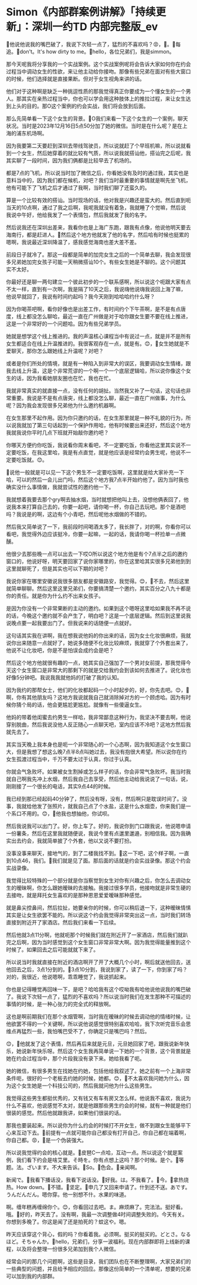 # Simon《内部群案例讲解》「持续更新」：深圳一约TD 内部完整版_ev

🎼他说他说我的嘴巴破了，我说下次轻一点了，猛烈的不喜欢吗？😡，🎼。🎼每追。🎼don't。It's how dirty to me。🎼hello，各位兄弟们，我是simmon。

那今天呢我将分享我的一个实战案例。这个实战案例呢将会告诉大家如何你在约会过程当中调动女生的性欲，来让他主动给你接吻。那像有些兄弟在面对有些大窗口的时候，他们选择就是直接果断。但对于女生视角来讲的话。

他们对于这种啊是缺乏一种挑逗性质的那我觉得真正你要成为一个懂女生的一个男人。那其实在亲热过程当中，你也可以学会用这种肢体上的推拉过程，来让女生达到上头的目的。那O这个案例的约会实战，我们将会放到后面。

那么先简单看一下这个女生的背景。🎼O我们来看一下这个女生的一个案例，聊天状况。当时是2023年12月16日5点50分加了她的微信。当时是在什么呢？是在上海的浦东机场啊。

因为我要第二天要赶到深圳去带线驾驶员，所以说就赶了个早班机嘛，所以说就看到一个女生，然后她穿着的就比较有气质，所以说我就搭讪他，搭讪完之后呢，我其实聊了一段时间，因为我们俩都是比较早去了机场的。

都是7点的飞机，所以说当时加了微信之后，你看她没有及时的通过我，其实也是意料当中的，因为我们都在候机，对吧？我们当时最重要的事情就是啊先坐飞机，他有可能下了飞机之后才通过了我啊，当时我们聊了还蛮久的。

算是一个比较有效的搭讪。当时现场的话，他对我是兴趣还是蛮大的。然后直到呃当天的10点啊，通过了我之后啊，我呢我就没有着急，我就睡了个觉嘛，然后说我说中午好，他给我发了一个表情包，然后我就发了我的名字。

然后说我还在深圳出差来，我看你也是上海广东跑，跟我有点像，他说他明天要去海南行，都是赶进人。🎼然后这个地方他就发了他的名字，然后哈有时候也挺累的嗯啊，我说最近深圳降温了，感我感觉海南也差大差不差。

前段日子就冷了。那这一段都是简单的加完女生之后的一个简单去聊，我会发现很多兄弟她加完女孩子可能一天稍微搭讪10个。有些女生她是不聊的。这个问题其实不太好。

你最好还是聊一两句建立一个彼此初步的一个联系感啊，所以说这个呃跟大家有点不太一样，直到有一次啊，我是隔了10天之后，我说嗨他说嗨我说回上海了嘛，他说早就回了，我说有时间约起吗？我今天刚到哈哈哈约什么呀？

因为你喝茶吧啊，看你好像也是出差工作，有时间约个下午茶啊，是不是有点唐度，线上都没怎么聊哈，最近一直在广州做是对于哈你跟女生要不要在线上推进，这是一个非常好的一个问题哈。因为有些兄弟学员。

她就是想学这个线上推进的。我的声温核心课程当中有说过一点，就是并不是所有女生都适合在线上升温推进的。我很客观存在一点，就是有。😊，🎼女生她就是不爱聊天，那你怎么跟她线上升温呢？对吧？

或者是你们所处的情境，就是有一种陷入到非常大的误区，我要调动女生情绪，跟我去线上升温，这是个非常荒谬的一个啊一个一个底层逻辑哈，所以说你像这个女生的话，因为我看她朋友圈也在忙，我也在忙。

我就非常真实的就直接一点，没有任何的胡扯。当然我又补了一句话，这句话也非常重要。我说是不是有点唐突，线上都没怎么聊，最近一直在广州做事，为什么呢？因为我会发现很多兄弟他为什么邀约机器啊。

在女生那里不起作用。因为你只邀约的话，在女生那里就是一种不礼貌的行为，所以说我就加了第三句话起到一个保护作用哈，他有时候要出来还好，然后这个地方我就我说你平时几点下班就开始敲你邀约吧？

你哪天方便约你吃饭，我说看你周末看吧，不一定要吃饭，你看他这里其实说不一定要吃饭，在我这里哈，我是有点直觉，就是他应该是经常约会男生呢，他说不一定要吃饭就。😊。

🎼说他一般就是可以见一下这个男生不一定要吃饭啊，这里就是给大家补充一下哈，可以的然后一会儿出门吗，然后这个地方我7点半开始约他了。因为当时我也确实没什么事情做，我就尝试性的邀约他一下。

我就想着我要去那个gry啊去抽水烟，当时就想把他叫上去，没想他俩表回了，他说我本来打算自己去的，你要一起吧，请你喝一杯，你自己去玩吧。那个是酒吧吗？我说是的啊，这边有个小青吧，然后呢他水烟做的不错的。

然后我又简单说了一下，我前段时间喝酒太多了，我长胖了，对的啊，你看你可以看吧，我觉得外边应该挺冷，你要一起嘛，一起的话，我请你喝一杯捡单一点微醺。

他很少去那些晚一点可以出去一下哎O所以说这个地方他是有个7点半之后的邀约窗口的，他说好呀，明天要回家了说你家哪里的，你在这里哈其实很多兄弟他到到这里就聊死了，但是其实也可以下期的对吧？

我说你家在哪里安徽说我很多朋友都是安徽路安，我觉得。😊，🎼不去，然后这里就简单聊聊。然后这里这里兄弟们，你要搞清楚一个邀约，其实百分之八九十都是你的责任。就是你为什么约不出来女孩子。

是因为你没有一个非常果断的主动的邀约。如果到这个嗯呀这里哈如果我不再不说的话，今晚这个邀约就不会产生了，明白吧？这是一个底层逻辑。然后到这里说我说晚点要一起我要出门了。但我说来的话随便一点就好。

这句话其实我在讲啊，我在想我说他妈的你出来的话，因为女士化妆很麻烦，我就说你出来随意一点就好了，她说多随便不化妆比较麻烦，我就穿了个外套出来了，他说不让化妆吧，你是不是怕误会成约会是吧？

然后这个地方他就很有趣的一点，她其实自己强加了一个男对女前提，那我觉得今天这个女生窗口是非常大的那剩下的就是交给我约会到该如何去推进了。说化妆也好像5分钟吧。我说我我就他妈的打破了我的认知。

因为我约的那帮女士，他们的化妆都起码一个小时起步的，好，你先去吧。😊，🎼啊，你有其他朋友吗？这地方我说就我自己就消除掉对方的一个顾虑哈。因为有时候你猜个局的话，他会更尴尬更尴尬。就像有一些傻逼女生。

他妈的带着他闺蜜去约男生一样哈，我非常鄙息这种行为，我坚决不要去啊，他说穿别脱曲，然后我说没他人反正随心一点聊天吧，室内应该不冷吧？这地方然后我就先去了。

其实当天晚上我本身也是呃一个非常随心的一个心态啊，因为我知道这个女生窗口大，但是我想了想这么晚7点半8点叫她过去，我没有抱很大希望。所以说你在约女生孤渡过程当中，千万不要太过于认真，你过于认真。

你就会气急败坏。如果被女生割掉或怎么样子的话，你会非常气急败坏。我当时我就自己啊我先冲上水烟，然后我自己去享受，然后他主动给我说说了一句话，说，刚刚接了一个很长的电话，其实9点44的时候。

我已经到那已经起码40分钟了，然后没有呀，没有，然后啊只是耽误时间了。没事，我就给他发了张照片，就我自己点了个水盐，这是什么水烟壶，你来我们是一个系口不用的。😊，🎼他我也想抽他，你试呗。

然后我说我可以出门了。好，你上车了。好的，我说你到门口跟我说，他说嗯申请一份薯条，然后在这里我就随便说，我说今里有点邋里邋遢，别相信我。因为我确实出去约会，我就简单披了个外套，他以又说不要打扮。

没事没事来聊天，接地气的，到了二楼我找不到。🎼这一下吧，这个样子啊，一直到10点46，我们。🎼我们就是见了面。那后面的话就是约会实战录像。那这个约会实战录像。

我觉得比较特殊的一个部分就是你当察觉到女生对你有兴趣之后，你怎么去调动女生的暧昧啊，你怎么跟她暧昧的去接触。我接过很多学员，他接吻就是非常生硬的去接吻，就是拜托女生喜欢的是那种恩恩爱爱暧昧那种感觉。

就是鼻尖控鼻间，然后拉扯，她要亲你的时候，你可以稍后退一下，这种暧昧情愫其实是让女生欲罢不能的。所以说这个约会我觉得非常突出这一点，当时我们转场直接到附近开了家酒店。然后我们来看一下后续。

然后他就3点11分啊，他就呃那个时候我们就在附近开了一家酒店，然后我们就趴完之后啊，因为当时感觉到这个女生窗口非常非常大啊。因为我觉得能量推到这个时候了。如果回去之后可能就就下来了。

所以说当时我就直接在附近的酒店啊开了开了大概几个小时，啊后就送他回去，送他回去之后，3点1分到的。🎼3点10分到，我说到家了，读了一下，你到家了吗？对的，我很近，他说嗯啊，乖乖睡觉了，我说抓起来。

你也是记得睡觉再回味一下，是吧？哈哈我有这个哎呦我有哈他说他说我的嘴巴破了。我说下次轻一点了，猛烈的不喜欢吗？所以说当时我们在发生那种不可描述的事情的时候，是一种心张力的完全式的释放啊。

这也是啊前期我们在那个水烟管啊，当时我在暧昧的时候去调动他的情绪时候，让他欲罢不得的一个关键啊，所以说他说感觉很特别喜欢哈哈，我下次听完音乐会思维点再猛烈一些，我怕嘴巴受不了，你确定只是嘴巴吗？然后。

😊，🎼他就发了这个表情，然后再后来就是元旦，元旦她回家了吧，跟我说新年快乐，她说新年快乐呀。然后这个女生我再简单说一下她的一个背景，这个背景就是她在约会过程当中，那个片段我没有录下来。她给我看了呃。

她的微信，有很多男生在找她在约她，包括他给我叙述了。她之前有一个上海非常条件呃，很好的一个老板去约她的时候，她都。😊，🎼不太喜欢我问她为什么，因为这个女生她是一个科技公司的，然后我就问他为什么这些男生。

我觉得这些男生都挺优秀的，又有钱又有车有房又怎么样。他说我不喜欢，我说为什么不喜欢，他说感觉不太对，就是他跟那些男生约会的时候，就有一种就是他们很装的感觉。然后他就跟我讲，如果他们很装的话。

那我也要装起来。所以说你为什么约会的时候打不开女生，做不到跟女生能够平下心来互动下去。🎼前提有一点就可能你自己都没有打开自己，你自己都在端着啊，你自己都。😡，🎼是一个伪装强大。

所以说我觉得约会的核心就是。🎼皮琶C一点哈，互动一点。所以说这个就是案例，我们看下约会是啥艾里。そ時を。你有点想上这吗？那个时候。是个。🎼等题。法。ざいます。不大来告诉。🎼So。🎼色会。🎼亲闻啊。

新闻で。🎼我看下播话没，我看下说话没。🎼好我。は。不我看了。🎼今。🎼拿热烧热。How down。🎼不错。🎼坚定。🎼申几了又回来申请了。什到还不送。あです。うんだんだん。嗯你穿。他一别想不什。水果的味道。

啊。缠年糕再缠绵你个。😊，你看回过去吧。ま。麻烦麻了。完法法。挺好看。哦。🎼好的，昨天去了。没有啊，我最一次调整做4时间调整失败的。今天有关。你想到多晚了。你这是闻了还是拍死的？蚊这や。嗯。

昨天应该穿这个背心，假的吗？你看着我。必须啊。挺买的挺买的。どとさ。なるほど。そちゃんか。🎼hello，兄弟们，分享一波福利。现在内部群即将上线新的课程，以及将会整理一份很多兄弟加到我个人微信。

经常会问的那几个问题啊，这些是目录，我们团队也在不断整理啊，大家兄弟们的一些典型的问题，并且给予相应的回应。那像这份简单的一个清单呢，想要的兄弟可以加到我的内部群。

